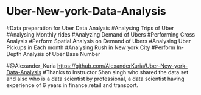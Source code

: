 # Uber-New-york-Data-Analysis
#Data preparation for Uber Data Analysis
#Analysing Trips of Uber
#Analysing Monthly rides
#Analyzing Demand of Ubers
#Performing Cross Analysis
#Perform Spatial Analysis on Demand of Ubers
#Analysing Uber Pickups in Each month
#Analysing Rush in New york City
#Perform In-Depth Analysis of Uber Base Number

#@Alexander_Kuria https://github.com/AlexanderKuria/Uber-New-york-Data-Analysis
#Thanks to Instructor Shan singh who shared the data set and also who is a data scientist by professional, a data scientist having experience of 6 years in finance,retail and transport.
